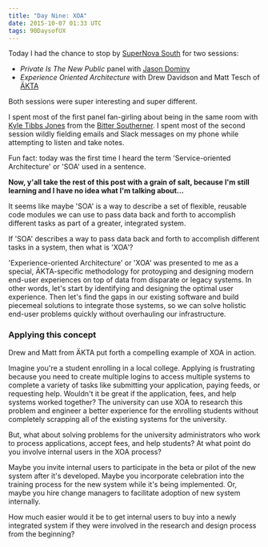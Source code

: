 ```yaml
---
title: "Day Nine: XOA"
date: 2015-10-07 01:33 UTC
tags: 90DaysofUX
---
```


Today I had the chance to stop by [SuperNova South](http://supernovasouth.org/) for two sessions:

* *Private Is The New Public* panel with [Jason Dominy](https://twitter.com/jasondominy)
* *Experience Oriented Architecture* with Drew Davidson and Matt Tesch of [ÄKTA](http://akta.com/)

Both sessions were super interesting and super different.

I spent most of the first panel fan-girling about being in the same room with [Kyle Tibbs Jones](https://twitter.com/shetold2friends) from the [Bitter Southerner](http://bittersoutherner.com/). I spent most of the second session wildly fielding emails and Slack messages on my phone while attempting to listen and take notes.

Fun fact: today was the first time I heard the term 'Service-oriented Architecture' or 'SOA' used in a sentence.

**Now, y'all take the rest of this post with a grain of salt, because I'm still learning and I have no idea what I'm talking about...**

It seems like maybe 'SOA' is a way to describe a set of flexible, reusable code modules we can use to pass data back and forth to accomplish different tasks as part of a greater, integrated system.

If 'SOA' describes a way to pass data back and forth to accomplish different tasks in a system, then what is 'XOA'?

'Experience-oriented Architecture' or 'XOA' was presented to me as a special, ÄKTA-specific methodology for protoyping and designing modern end-user experiences on top of data from disparate or legacy systems. In other words, let's start by identifying and designing the optimal user experience. Then let's find the gaps in our existing software and build piecemeal solutions to integrate those systems, so we can solve holistic end-user problems quickly without overhauling our infrastructure.

### Applying this concept

Drew and Matt from ÄKTA put forth a compelling example of XOA in action.

Imagine you're a student enrolling in a local college. Applying is frustrating because you need to create multiple logins to access multiple systems to complete a variety of tasks like submitting your application, paying feeds, or requesting help. Wouldn't it be great if the application, fees, and help systems worked together? The university can use XOA to research this problem and engineer a better experience for the enrolling students without completely scrapping all of the existing systems for the university.

But, what about solving problems for the university administrators who work to process applications, accept fees, and help students? At what point do you involve internal users in the XOA process?

Maybe you invite internal users to participate in the beta or pilot of the new system after it's developed. Maybe you incorporate celebration into the training process for the new system while it's being implemented. Or, maybe you hire change managers to facilitate adoption of new system internally.

How much easier would it be to get internal users to buy into a newly integrated system if they were involved in the research and design process from the beginning?